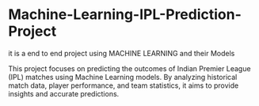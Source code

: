 # Machine-Learning-IPL-Prediction-Project
it is a end to end project using MACHINE LEARNING and their Models

This project focuses on predicting the outcomes of Indian Premier League (IPL) matches using Machine Learning models. By analyzing historical match data, player performance, and team statistics, it aims to provide insights and accurate predictions.


